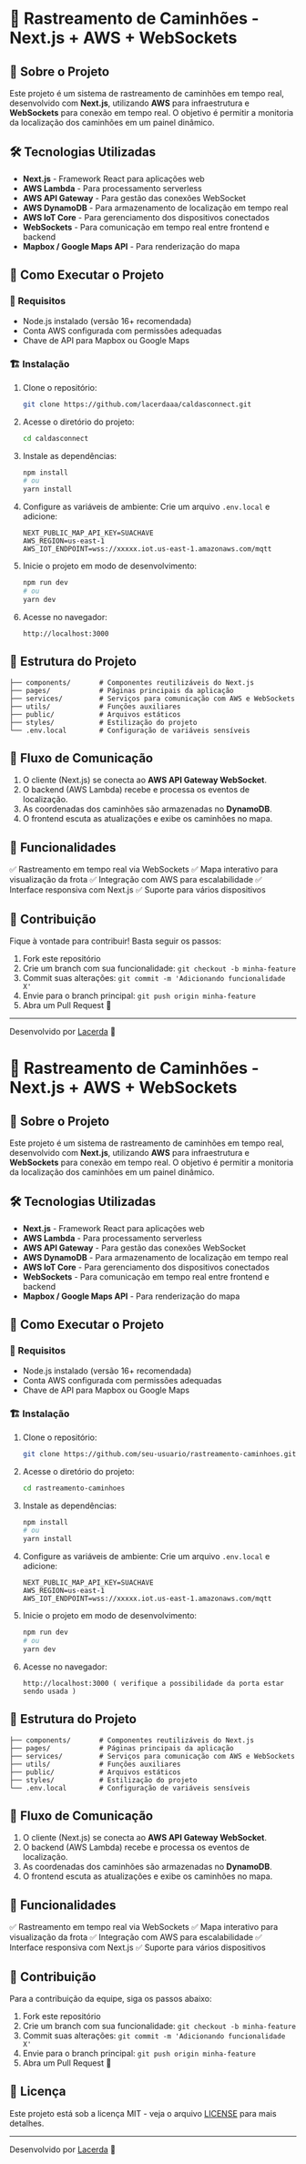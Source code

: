# 🚛 Rastreamento de Caminhões - Next.js + AWS + WebSockets

## 📌 Sobre o Projeto
Este projeto é um sistema de rastreamento de caminhões em tempo real, desenvolvido com **Next.js**, utilizando **AWS** para infraestrutura e **WebSockets** para conexão em tempo real. O objetivo é permitir a monitoria da localização dos caminhões em um painel dinâmico.

## 🛠️ Tecnologias Utilizadas
- **Next.js** - Framework React para aplicações web
- **AWS Lambda** - Para processamento serverless
- **AWS API Gateway** - Para gestão das conexões WebSocket
- **AWS DynamoDB** - Para armazenamento de localização em tempo real
- **AWS IoT Core** - Para gerenciamento dos dispositivos conectados
- **WebSockets** - Para comunicação em tempo real entre frontend e backend
- **Mapbox / Google Maps API** - Para renderização do mapa

## 🚀 Como Executar o Projeto
### 🔧 Requisitos
- Node.js instalado (versão 16+ recomendada)
- Conta AWS configurada com permissões adequadas
- Chave de API para Mapbox ou Google Maps

### 🏗️ Instalação
1. Clone o repositório:
   ```sh
   git clone https://github.com/lacerdaaa/caldasconnect.git
   ```
2. Acesse o diretório do projeto:
   ```sh
   cd caldasconnect
   ```
3. Instale as dependências:
   ```sh
   npm install
   # ou
   yarn install
   ```
4. Configure as variáveis de ambiente:
   Crie um arquivo `.env.local` e adicione:
   ```env
   NEXT_PUBLIC_MAP_API_KEY=SUACHAVE
   AWS_REGION=us-east-1
   AWS_IOT_ENDPOINT=wss://xxxxx.iot.us-east-1.amazonaws.com/mqtt
   ```
5. Inicie o projeto em modo de desenvolvimento:
   ```sh
   npm run dev
   # ou
   yarn dev
   ```
6. Acesse no navegador:
   ```
   http://localhost:3000
   ```

## 📡 Estrutura do Projeto
```
├── components/       # Componentes reutilizáveis do Next.js
├── pages/            # Páginas principais da aplicação
├── services/         # Serviços para comunicação com AWS e WebSockets
├── utils/            # Funções auxiliares
├── public/           # Arquivos estáticos
├── styles/           # Estilização do projeto
└── .env.local        # Configuração de variáveis sensíveis
```

## 📡 Fluxo de Comunicação
1. O cliente (Next.js) se conecta ao **AWS API Gateway WebSocket**.
2. O backend (AWS Lambda) recebe e processa os eventos de localização.
3. As coordenadas dos caminhões são armazenadas no **DynamoDB**.
4. O frontend escuta as atualizações e exibe os caminhões no mapa.

## 📌 Funcionalidades
✅ Rastreamento em tempo real via WebSockets
✅ Mapa interativo para visualização da frota
✅ Integração com AWS para escalabilidade
✅ Interface responsiva com Next.js
✅ Suporte para vários dispositivos

## 🤝 Contribuição
Fique à vontade para contribuir! Basta seguir os passos:
1. Fork este repositório
2. Crie um branch com sua funcionalidade: `git checkout -b minha-feature`
3. Commit suas alterações: `git commit -m 'Adicionando funcionalidade X'`
4. Envie para o branch principal: `git push origin minha-feature`
5. Abra um Pull Request 🚀

---

Desenvolvido por [Lacerda](https://github.com/lacerdaaa) 🚀

# 🚛 Rastreamento de Caminhões - Next.js + AWS + WebSockets

## 📌 Sobre o Projeto
Este projeto é um sistema de rastreamento de caminhões em tempo real, desenvolvido com **Next.js**, utilizando **AWS** para infraestrutura e **WebSockets** para conexão em tempo real. O objetivo é permitir a monitoria da localização dos caminhões em um painel dinâmico.

## 🛠️ Tecnologias Utilizadas
- **Next.js** - Framework React para aplicações web
- **AWS Lambda** - Para processamento serverless
- **AWS API Gateway** - Para gestão das conexões WebSocket
- **AWS DynamoDB** - Para armazenamento de localização em tempo real
- **AWS IoT Core** - Para gerenciamento dos dispositivos conectados
- **WebSockets** - Para comunicação em tempo real entre frontend e backend
- **Mapbox / Google Maps API** - Para renderização do mapa

## 🚀 Como Executar o Projeto
### 🔧 Requisitos
- Node.js instalado (versão 16+ recomendada)
- Conta AWS configurada com permissões adequadas
- Chave de API para Mapbox ou Google Maps

### 🏗️ Instalação
1. Clone o repositório:
   ```sh
   git clone https://github.com/seu-usuario/rastreamento-caminhoes.git
   ```
2. Acesse o diretório do projeto:
   ```sh
   cd rastreamento-caminhoes
   ```
3. Instale as dependências:
   ```sh
   npm install
   # ou
   yarn install
   ```
4. Configure as variáveis de ambiente:
   Crie um arquivo `.env.local` e adicione:
   ```env
   NEXT_PUBLIC_MAP_API_KEY=SUACHAVE
   AWS_REGION=us-east-1
   AWS_IOT_ENDPOINT=wss://xxxxx.iot.us-east-1.amazonaws.com/mqtt
   ```
5. Inicie o projeto em modo de desenvolvimento:
   ```sh
   npm run dev
   # ou
   yarn dev
   ```
6. Acesse no navegador:
   ```
   http://localhost:3000 ( verifique a possibilidade da porta estar sendo usada )
   ```

## 📡 Estrutura do Projeto
```
├── components/       # Componentes reutilizáveis do Next.js
├── pages/            # Páginas principais da aplicação
├── services/         # Serviços para comunicação com AWS e WebSockets
├── utils/            # Funções auxiliares
├── public/           # Arquivos estáticos
├── styles/           # Estilização do projeto
└── .env.local        # Configuração de variáveis sensíveis
```

## 📡 Fluxo de Comunicação
1. O cliente (Next.js) se conecta ao **AWS API Gateway WebSocket**.
2. O backend (AWS Lambda) recebe e processa os eventos de localização.
3. As coordenadas dos caminhões são armazenadas no **DynamoDB**.
4. O frontend escuta as atualizações e exibe os caminhões no mapa.

## 📌 Funcionalidades
✅ Rastreamento em tempo real via WebSockets
✅ Mapa interativo para visualização da frota
✅ Integração com AWS para escalabilidade
✅ Interface responsiva com Next.js
✅ Suporte para vários dispositivos

## 🤝 Contribuição
Para a contribuição da equipe, siga os passos abaixo:
1. Fork este repositório
2. Crie um branch com sua funcionalidade: `git checkout -b minha-feature`
3. Commit suas alterações: `git commit -m 'Adicionando funcionalidade X'`
4. Envie para o branch principal: `git push origin minha-feature`
5. Abra um Pull Request 🚀

## 📜 Licença
Este projeto está sob a licença MIT - veja o arquivo [LICENSE](LICENSE) para mais detalhes.

---

Desenvolvido por [Lacerda](https://github.com/lacerdaaa) 🚀

